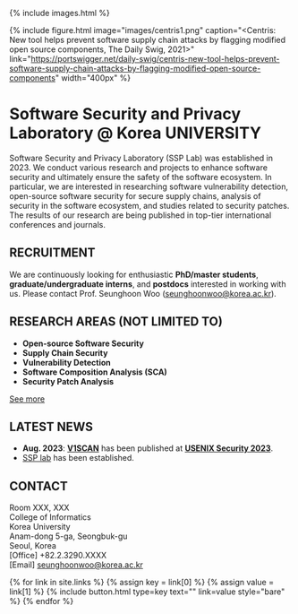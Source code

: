 ---
---

{% include images.html %}

{%
  include figure.html
  image="images/centris1.png"
  caption="<Centris: New tool helps prevent software supply chain attacks by flagging modified open source components, The Daily Swig, 2021>"
  link="https://portswigger.net/daily-swig/centris-new-tool-helps-prevent-software-supply-chain-attacks-by-flagging-modified-open-source-components"
  width="400px"
%}

# Software Security and Privacy Laboratory @ Korea UNIVERSITY

Software Security and Privacy Laboratory (SSP Lab) was established in 2023. We conduct various research and projects to enhance software security and ultimately ensure the safety of the software ecosystem. In particular, we are interested in researching software vulnerability detection, open-source software security for secure supply chains, analysis of security in the software ecosystem, and studies related to security patches. The results of our research are being published in top-tier international conferences and journals.

## RECRUITMENT

We are continuously looking for enthusiastic **PhD/master students**, **graduate/undergraduate interns**, and **postdocs** interested in working with us. Please contact Prof. Seunghoon Woo (<U>seunghoonwoo@korea.ac.kr</U>).

## RESEARCH AREAS (NOT LIMITED TO)

* **Open-source Software Security**
* **Supply Chain Security**
* **Vulnerability Detection**
* **Software Composition Analysis (SCA)**
* **Security Patch Analysis**

[See more](/ssp/research)


## LATEST NEWS


* **Aug. 2023**: **[V1SCAN](/ssp/assets/papers/SECURITY23.pdf)** has been published at **[USENIX Security 2023](https://www.usenix.org/conference/usenixsecurity23)**.
* <U>SSP lab</U> has been established.


## CONTACT

Room XXX, XXX<br>
College of Informatics<br>
Korea University<br>
Anam-dong 5-ga, Seongbuk-gu<br>
Seoul, Korea<br>
[Office] +82.2.3290.XXXX<br>
[Email] seunghoonwoo@korea.ac.kr

{% for link in site.links %}
    {% assign key = link[0] %}
    {% assign value = link[1] %}
    {% include button.html type=key text="" link=value style="bare" %}
{% endfor %}
